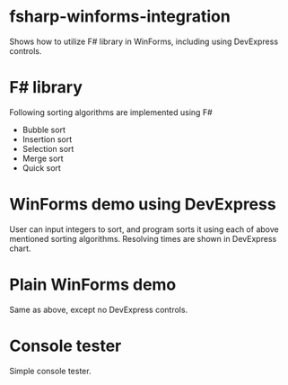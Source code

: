 fsharp-winforms-integration
===========================

Shows how to utilize F# library in WinForms, including using DevExpress controls.

# F# library

Following sorting algorithms are implemented using F#
+ Bubble sort
+ Insertion sort
+ Selection sort
+ Merge sort
+ Quick sort

# WinForms demo using DevExpress

User can input integers to sort, and program sorts it using each of above mentioned sorting algorithms. Resolving times are shown in DevExpress chart.

# Plain WinForms demo

Same as above, except no DevExpress controls.

# Console tester

Simple console tester.

